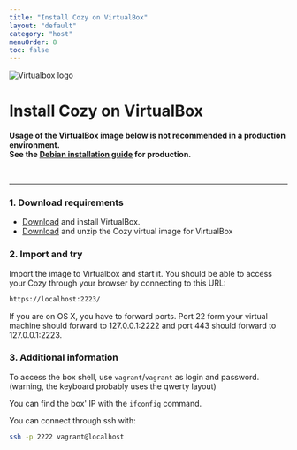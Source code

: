 ```yaml
---
title: "Install Cozy on VirtualBox"
layout: "default"
category: "host"
menuOrder: 8
toc: false
---
```



<div class="install-inner-logo"> 
<img alt="Virtualbox logo" src="/assets/images/virtualbox-logo.png">
</div>

# Install Cozy on VirtualBox

**Usage of the VirtualBox image below is not recommended in a production environment.**    
**See the [Debian installation guide](install-on-debian.html) for production.**

<br>

---

<h3>1. Download requirements</h3>

* [Download](https://www.virtualbox.org/wiki/Downloads) and install VirtualBox.
* [Download](https://files.cozycloud.cc/cozy/virtualbox-cozycloud-latest.zip) and unzip the Cozy
virtual image for VirtualBox

<h3>2. Import and try</h3>

Import the image to Virtualbox and start it.
You should be able to access your Cozy through your browser by connecting to this URL:

```bash
https://localhost:2223/
```

If you are on OS X, you have to forward ports.
Port 22 form your virtual machine should forward to 127.0.0.1:2222 and port 443 should forward to 127.0.0.1:2223.

<h3>3. Additional information</h3>

To access the box shell, use `vagrant`/`vagrant` as login and password. (warning, the keyboard probably uses the qwerty layout)

You can find the box' IP with the `ifconfig` command.

You can connect through ssh with:

```bash
ssh -p 2222 vagrant@localhost
```
